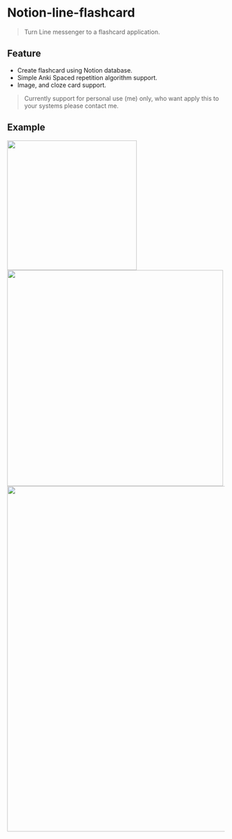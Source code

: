 # Notion-line-flashcard
>Turn Line messenger to a flashcard application.

## Feature
- Create flashcard using Notion database.
- Simple Anki Spaced repetition algorithm support.
- Image, and cloze card support.

>Currently support for personal use (me) only, who want apply this to your systems please contact me.

## Example
<img src="https://user-images.githubusercontent.com/92264095/203465949-b6dd8389-a6b3-4a41-bbd9-e2d7014e7050.gif" width="300">
<img src="https://user-images.githubusercontent.com/92264095/203393325-5a57b05c-262a-4297-b37c-0072eb6ea687.png" width="500">
<img src="https://user-images.githubusercontent.com/92264095/203393626-ab209175-f3b3-443c-bf2d-13b574527c03.png" width="800">


